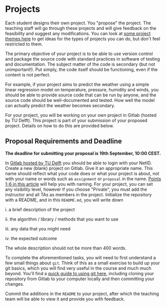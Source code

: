 # Projects 

Each student designs their own project. You "propose" the project. The teaching staff will go through these projects and will give feedback on the feasibility and suggest any modifications. You can look at [some project themes here](themes.md) to get ideas for the types of projects you can do, but don't feel restricted to them.

The primary objective of your project is to be able to use version control and package the source code with standard practices in software of testing and documentation. The subject matter of the code is secondary (but not unimportant!). Put simply, the code itself should be functioning, even if the content is not perfect. 

For example, if your project aims to predict the weather using a simple linear regression model on temperature, pressure, humidity and winds, you should be able to provide source code that can be run by anyone, and the source code should be well-documented and tested. How well the model can actually predict the weather becomes secondary.

For your project, you will be working on your own project in Gitlab (hosted by TU Delft). This project is part of your submission of your proposed project. Details on how to do this are provided below.

## Proposal Requirements and Deadline

**The deadline for submitting your proposal is 19th September, 10:00 CEST.**

In [Gitlab hosted by TU Delft](https://gitlab.tudelft.nl/) you should be able to login with your NetID. Create a new (blank) project on Gitlab. Give it an appropriate name. This name should reflect what your code does or what your project is about, not with your name or words such as `assignment` or `proposal` in the name. [Points 1-6 in this article](https://sd.blackball.lv/en/articles/read/18956) will help you with naming. For your project, you can set any visibility level, however if you choose "Private", you must add the instructor and all TAs as members in the project. Initialize the repository with a README, and in this `README.md`, you will write down 

i. a brief description of the project

ii. the algorithm / library / methods that you want to use

iii. any data that you might need

iv. the expected outcome 

The whole description should not be more than 400 words.

To complete the aforementioned tasks, you will need to first understand a few small things about `git`. Think of this as a small exercise to build up your git basics, which you will find very useful in the course and much much beyond. You'll find a [quick guide to using git here](../../learning/quick-guide-to-git.md), including cloning your repository from Gitlab to your computer locally and then committing your changes.

Commit the additions in the `README` to your project, after which the teaching team will be able to view it and provide you with feedback. 
